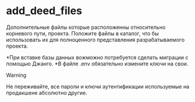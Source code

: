 # add_deed_files
Дополнительные файлы которые расположенны относительно корневого пути, проекта.
Положите файлы в каталог, что бы использовать их для полноценного представления разрабатываемого проекта.

*При вставке базы данных вожможно потребуется сделать миграции с помощью Джанго.
*В файле .env обязательно измените ключи на свои.

> [!WARNING]
> Не переживайте, все пароли и ключи аутентификации используемые на продакшене абсолютно другие.

